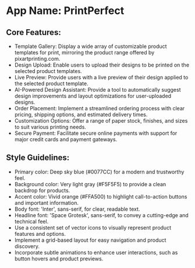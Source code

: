# **App Name**: PrintPerfect

## Core Features:

- Template Gallery: Display a wide array of customizable product templates for print, mirroring the product range offered by pixartprinting.com.
- Design Upload: Enable users to upload their designs to be printed on the selected product templates.
- Live Preview: Provide users with a live preview of their design applied to the selected product template.
- AI-Powered Design Assistant: Provide a tool to automatically suggest design improvements and layout optimizations for user-uploaded designs.
- Order Placement: Implement a streamlined ordering process with clear pricing, shipping options, and estimated delivery times.
- Customization Options: Offer a range of paper stock, finishes, and sizes to suit various printing needs.
- Secure Payment: Facilitate secure online payments with support for major credit cards and payment gateways.

## Style Guidelines:

- Primary color: Deep sky blue (#0077CC) for a modern and trustworthy feel.
- Background color: Very light gray (#F5F5F5) to provide a clean backdrop for products.
- Accent color: Vivid orange (#FFA500) to highlight call-to-action buttons and important information.
- Body font: 'Inter', sans-serif, for clear, readable text.
- Headline font: 'Space Grotesk', sans-serif, to convey a cutting-edge and technical feel.
- Use a consistent set of vector icons to visually represent product features and options.
- Implement a grid-based layout for easy navigation and product discovery.
- Incorporate subtle animations to enhance user interactions, such as button hovers and product previews.